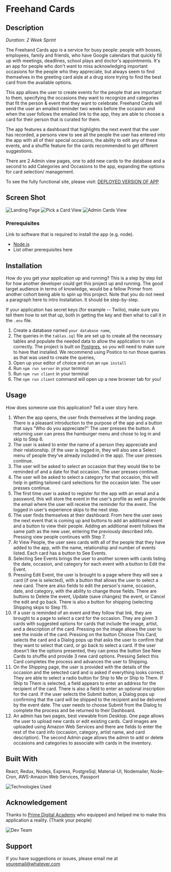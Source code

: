
# Freehand Cards

## Description

_Duration: 2 Week Sprint_

The Freehand Cards app is a service for busy people: people with bosses, employees, family and friends, who have Google calendars that quickly fill up with meetings, deadlines, school plays and doctor's appointments. It's an app for people who don't want to miss acknowledging important occasions for the people who they appreciate, but always seem to find themselves in the greeting card aisle at a drug store trying to find the best card from the available options. 

This app allows the user to create events for the people that are important to them, specifying the occasions they want to recognize and categories that fit the person & event that they want to celebrate. Freehand Cards will send the user an emailed reminder two weeks before the occasion and when the user follows the emailed link to the app, they are able to choose a card for their person that is curated for them. 

The app features a dashboard that highlights the next event that the user has recorded, a persons view to see all the people the user has entered into the app with all of their special occasions, the ability to edit any of these events, and a shuffle feature for the cards recommended to get different suggestions.

There are 2 Admin view pages, one to add new cards to the database and a second to add Categories and Occasions to the app, expanding the options for card selection/ management.

To see the fully functional site, please visit: [DEPLOYED VERSION OF APP](www.heroku.com)

## Screen Shot

![Landing Page](documentation/images/Freehand-V1.png)
![Pick a Card View](documentation/images/Freehand-V8.png)
![Admin Cards View](documentation/images/AdminCards.png)

### Prerequisites

Link to software that is required to install the app (e.g. node).

- [Node.js](https://nodejs.org/en/)
- List other prerequisites here

## Installation

How do you get your application up and running? This is a step by step list for how another developer could get this project up and running. The good target audience in terms of knowledge, would be a fellow Primer from another cohort being able to spin up this project. Note that you do not need a paragraph here to intro Installation. It should be step-by-step.

If your application has secret keys (for example --  Twilio), make sure you tell them how to set that up, both in getting the key and then what to call it in the `.env` file.

1. Create a database named `your database name`,
2. The queries in the `tables.sql` file are set up to create all the necessary tables and populate the needed data to allow the application to run correctly. The project is built on [Postgres](https://www.postgresql.org/download/), so you will need to make sure to have that installed. We recommend using Postico to run those queries as that was used to create the queries, 
3. Open up your editor of choice and run an `npm install`
4. Run `npm run server` in your terminal
5. Run `npm run client` in your terminal
6. The `npm run client` command will open up a new browser tab for you!

## Usage
How does someone use this application? Tell a user story here.

1. When the app opens, the user finds themselves at the landing page. There is a pleasant introduction to the purpose of the app and a button that says "Who do you appreciate?" The user presses the button. A returning user can press the hamburger menu and chose to log in and skip to Step 6.
2. The user is asked to enter the name of a person they appreciate and their relationship. (if the user is logged in, they will also see a Select menu of people they've already included in the app). The user presses continue.
3. The user will be asked to select an occasion that they would like to be reminded of and a date for that occasion. The user presses continue.
4. The user will be asked to select a category for that occasion, this will help in getting tailored card selections for the occasion later. The user presses continue.
5. The first time user is asked to register for the app with an email and a password, this will store the event in the user's profile as well as provide the email where the user will receive the reminder for the event. The logged in user's experience skips to the next step.
6. The user finds themselves at their dashboard. From here the user sees the next event that is coming up and buttons to add an additional event and a button to view their people. Adding an additional event follows the same path as the new user, entering the previously described info. Pressing view people continues with Step 7.
7. At View People, the user sees cards with all of the people that they have added to the app, with the name, relationship and number of events listed. Each card has a button to See Events.
8. Selecting See Events brings the user to another screen with cards listing the date, occasion, and category for each event with a button to Edit the Event.
9. Pressing Edit Event, the user is brought to a page where they will see a card (if one is selected), with a button that allows the user to select a new card. There are also fields to edit the person's name, occasion, date, and category, with the ability to change those fields. There are buttons to Delete the event, Update (save changes) the event, or Cancel the edit and go back. There is also a button for shipping (selecting Shipping skips to Step 11).
10. If a user is reminded of an event and they follow that link, they are brought to a page to select a card for the occasion. They are given 3 cards with suggested options for cards that include the image, artist, and a description of the card. Pressing on the image allows the user to see the inside of the card. Pressing on the button Choose This Card, selects the card and a Dialog pops up that asks the user to confirm that they want to select that card, or go back to select a card. If the user doesn't like the options presented, they can press the button See New Cards to shuffle and provide 3 new card options. Pressing Select this Card completes the process and advances the user to Shipping.
11. On the Shipping page, the user is provided with the details of the occasion and the selected card and is asked if everything looks correct. They are able to select a radio button for Ship to Me or Ship to Them. If Ship to Them is selected, a field appears to enter an address for the recipient of the card. There is also a field to enter an optional inscription for the card. If the user selects the Submit button, a Dialog pops up confirming that the card will be shipped to the recipient and be delivered by the event date. The user needs to choose Submit from the Dialog to complete the process and be returned to their Dashboard.
12. An admin has two pages, best viewable from Desktop. One page allows the user to upload new cards or edit existing cards. Card images are uploaded using Amazon Web Services and there are fields to enter the rest of the card info (occasion, category, artist name, and card description). The second Admin page allows the admin to add or delete occasions and categories to associate with cards in the inventory.


## Built With

React, Redux, Nodejs, Express, PostgreSql, Material-UI, Nodemailer, Node-Cron, AWS-Amazon Web Services, Passport

![Technologies Used](documentation/images/technologies-used.png)



## Acknowledgement
Thanks to [Prime Digital Academy](www.primeacademy.io) who equipped and helped me to make this application a reality. (Thank your people)

![Dev Team](documentation/images/dev-team.png)

## Support
If you have suggestions or issues, please email me at [youremail@whatever.com](www.google.com)